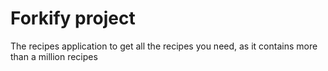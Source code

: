 # Forkify project

The recipes application to get all the recipes you need, as it contains more than a million recipes
